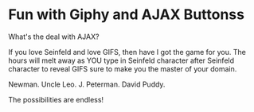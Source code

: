 # Fun with Giphy and AJAX Buttonss

What's the deal with AJAX?

If you love Seinfeld and love GIFS, then have I got the game for you. The hours will melt away as YOU type in Seinfeld character after Seinfeld character to reveal GIFS sure to make you the master of your domain.

Newman.
Uncle Leo.
J. Peterman.
David Puddy.

The possibilities are endless!
